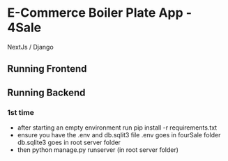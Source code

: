 # E-Commerce Boiler Plate App - 4Sale
NextJs / Django
## Running Frontend

## Running Backend
### 1st time
- after starting an empty environment run pip install -r requirements.txt
- ensure you have the .env and db.sqlit3 file .env goes in fourSale folder db.sqlite3 goes in root server folder
- then python manage.py runserver (in root server folder)
